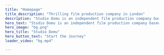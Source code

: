 ```yaml
---
title: "Homepage"
title_description: "Thrilling film production company in London"
description: "Studio Domu is an independent film production company based in London. We provide full production services for short films, feature narratives and experimental projects."
hero_text: "Studio Domu is an independent film production company based in London. We are experienced in the realm of thrilling and thought-provoking storytelling, offering comprehensive production services tailored to short/feature narrative and experimental films, from conception to final delivery."
hero_image: "bg.png"
hero_title: "Studio Domu"
hero_button_text: "Start the Journey"
loader_video: "bg.mp4"

---
```

